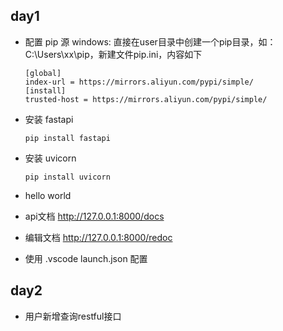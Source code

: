 ## day1
- 配置 pip 源
    windows: 
    直接在user目录中创建一个pip目录，如：C:\Users\xx\pip，新建文件pip.ini，内容如下
    ```
    [global]
    index-url = https://mirrors.aliyun.com/pypi/simple/
    [install]
    trusted-host = https://mirrors.aliyun.com/pypi/simple/  

    ```
- 安装 fastapi
  ```
  pip install fastapi

  ```

- 安装 uvicorn
  ```
  pip install uvicorn

  ```
- hello world 

- api文档 http://127.0.0.1:8000/docs   
- 编辑文档  http://127.0.0.1:8000/redoc 

- 使用 .vscode launch.json 配置

## day2 
 - 用户新增查询restful接口
